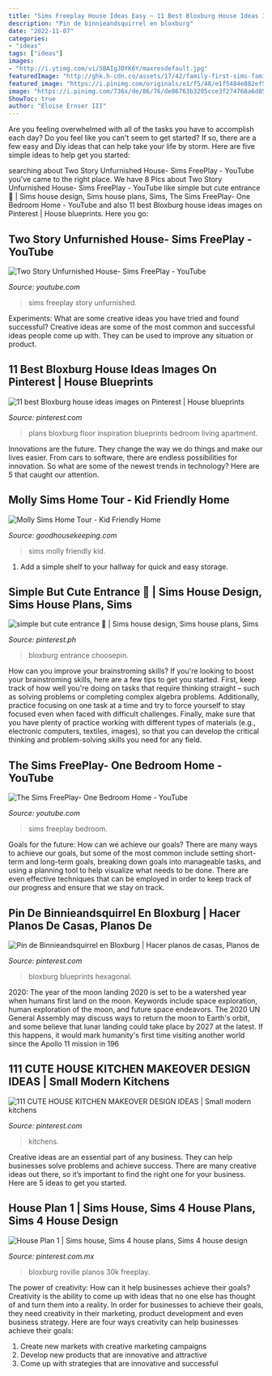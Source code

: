 ```yaml
---
title: "Sims Freeplay House Ideas Easy ~ 11 Best Bloxburg House Ideas Images On Pinterest"
description: "Pin de binnieandsquirrel en bloxburg"
date: "2022-11-07"
categories:
- "ideas"
tags: ["ideas"]
images:
- "http://i.ytimg.com/vi/5BAIgJDYK6Y/maxresdefault.jpg"
featuredImage: "http://ghk.h-cdn.co/assets/17/42/family-first-sims-family-1117.jpg"
featured_image: "https://i.pinimg.com/originals/e1/f5/48/e1f5484e882ef5d57adf0592f9c12879.jpg"
image: "https://i.pinimg.com/736x/de/86/76/de86763b3205cce3f274768a6d85c3d5.jpg"
ShowToc: true
author: "Eloise Ernser III"
---
```



Are you feeling overwhelmed with all of the tasks you have to accomplish each day? Do you feel like you can't seem to get started? If so, there are a few easy and Diy ideas that can help take your life by storm. Here are five simple ideas to help get you started:

	

		
searching about Two Story Unfurnished House- Sims FreePlay - YouTube you've came to the right place. We have 8 Pics about Two Story Unfurnished House- Sims FreePlay - YouTube like simple but cute entrance 🤍 | Sims house design, Sims house plans, Sims, The Sims FreePlay- One Bedroom Home - YouTube and also 11 best Bloxburg house ideas images on Pinterest | House blueprints. Here you go:
		
    
## Two Story Unfurnished House- Sims FreePlay - YouTube

<img loading=lazy src="https://i.ytimg.com/vi/hD1WDIT1R40/maxresdefault.jpg" onerror="this.onerror=null;this.src='https://tse3.mm.bing.net/th?id=OIP.5n7veVLsYMg9CVYk5effXwHaEK&amp;pid=15.1';" alt="Two Story Unfurnished House- Sims FreePlay - YouTube">

_Source: youtube.com_

>sims freeplay story unfurnished. 

	

Experiments: What are some creative ideas you have tried and found successful?
Creative ideas are some of the most common and successful ideas people come up with. They can be used to improve any situation or product.

    
## 11 Best Bloxburg House Ideas Images On Pinterest | House Blueprints

<img loading=lazy src="https://i.pinimg.com/736x/89/9b/a9/899ba9c73c1ac71757d2535d75366c3d.jpg" onerror="this.onerror=null;this.src='https://tse1.mm.bing.net/th?id=OIP.v2riX2yIZk2L1e8QXZ0YXAAAAA&amp;pid=15.1';" alt="11 best Bloxburg house ideas images on Pinterest | House blueprints">

_Source: pinterest.com_

>plans bloxburg floor inspiration blueprints bedroom living apartment. 

	

Innovations are the future. They change the way we do things and make our lives easier. From cars to software, there are endless possibilities for innovation. So what are some of the newest trends in technology? Here are 5 that caught our attention.

    
## Molly Sims Home Tour - Kid Friendly Home

<img loading=lazy src="http://ghk.h-cdn.co/assets/17/42/family-first-sims-family-1117.jpg" onerror="this.onerror=null;this.src='https://tse4.mm.bing.net/th?id=OIP.4DPGIvZuqPIf0krx3J4-eQHaLH&amp;pid=15.1';" alt="Molly Sims Home Tour - Kid Friendly Home">

_Source: goodhousekeeping.com_

>sims molly friendly kid. 

	

1. Add a simple shelf to your hallway for quick and easy storage.

    
## Simple But Cute Entrance 🤍 | Sims House Design, Sims House Plans, Sims

<img loading=lazy src="https://i.pinimg.com/736x/01/7b/8b/017b8bef220107b994d5174a914e3482.jpg" onerror="this.onerror=null;this.src='https://tse1.mm.bing.net/th?id=OIP.EdeGuMgEGrpddqbdJrf4oQHaEn&amp;pid=15.1';" alt="simple but cute entrance 🤍 | Sims house design, Sims house plans, Sims">

_Source: pinterest.ph_

>bloxburg entrance choosepin. 

	

How can you improve your brainstroming skills?
If you're looking to boost your brainstroming skills, here are a few tips to get you started. First, keep track of how well you're doing on tasks that require thinking straight – such as solving problems or completing complex algebra problems. Additionally, practice focusing on one task at a time and try to force yourself to stay focused even when faced with difficult challenges. Finally, make sure that you have plenty of practice working with different types of materials (e.g., electronic computers, textiles, images), so that you can develop the critical thinking and problem-solving skills you need for any field.

    
## The Sims FreePlay- One Bedroom Home - YouTube

<img loading=lazy src="http://i.ytimg.com/vi/5BAIgJDYK6Y/maxresdefault.jpg" onerror="this.onerror=null;this.src='https://tse1.mm.bing.net/th?id=OIP.UIkG2iiVK75Td0mRTrODrwHaEK&amp;pid=15.1';" alt="The Sims FreePlay- One Bedroom Home - YouTube">

_Source: youtube.com_

>sims freeplay bedroom. 

	

Goals for the future: How can we achieve our goals?
There are many ways to achieve our goals, but some of the most common include setting short-term and long-term goals, breaking down goals into manageable tasks, and using a planning tool to help visualize what needs to be done. There are even effective techniques that can be employed in order to keep track of our progress and ensure that we stay on track.

    
## Pin De Binnieandsquirrel En Bloxburg | Hacer Planos De Casas, Planos De

<img loading=lazy src="https://i.pinimg.com/736x/43/fd/40/43fd405f60a998c3515a4584d614c301.jpg" onerror="this.onerror=null;this.src='https://tse3.mm.bing.net/th?id=OIP.8WT34agKiuTFKV2clpX_ywHaHa&amp;pid=15.1';" alt="Pin de Binnieandsquirrel en Bloxburg | Hacer planos de casas, Planos de">

_Source: pinterest.com_

>bloxburg blueprints hexagonal. 

	

2020: The year of the moon landing
2020 is set to be a watershed year when humans first land on the moon. Keywords include space exploration, human exploration of the moon, and future space endeavors. The 2020 UN General Assembly may discuss ways to return the moon to Earth's orbit, and some believe that lunar landing could take place by 2027 at the latest. If this happens, it would mark humanity's first time visiting another world since the Apollo 11 mission in 196
    
## 111 CUTE HOUSE KITCHEN MAKEOVER DESIGN IDEAS | Small Modern Kitchens

<img loading=lazy src="https://i.pinimg.com/originals/e1/f5/48/e1f5484e882ef5d57adf0592f9c12879.jpg" onerror="this.onerror=null;this.src='https://tse1.mm.bing.net/th?id=OIP.2K6GdNFY6HXhJb4wbxMITAHaLF&amp;pid=15.1';" alt="111 CUTE HOUSE KITCHEN MAKEOVER DESIGN IDEAS | Small modern kitchens">

_Source: pinterest.com_

>kitchens. 

	

Creative ideas are an essential part of any business. They can help businesses solve problems and achieve success. There are many creative ideas out there, so it’s important to find the right one for your business. Here are 5 ideas to get you started.

    
## House Plan 1 | Sims House, Sims 4 House Plans, Sims 4 House Design

<img loading=lazy src="https://i.pinimg.com/736x/de/86/76/de86763b3205cce3f274768a6d85c3d5.jpg" onerror="this.onerror=null;this.src='https://tse2.mm.bing.net/th?id=OIP.e3WhZF7qGcO6SKbAjeNg7wHaGt&amp;pid=15.1';" alt="House Plan 1 | Sims house, Sims 4 house plans, Sims 4 house design">

_Source: pinterest.com.mx_

>bloxburg roville planos 30k freeplay. 

	

The power of creativity: How can it help businesses achieve their goals?
Creativity is the ability to come up with ideas that no one else has thought of and turn them into a reality. In order for businesses to achieve their goals, they need creativity in their marketing, product development and even business strategy. Here are four ways creativity can help businesses achieve their goals: 
1. Create new markets with creative marketing campaigns 
2. Develop new products that are innovative and attractive 
3. Come up with strategies that are innovative and successful 

